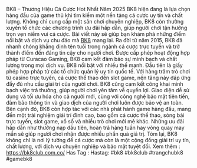 BK8 – Thương Hiệu Cá Cược Hot Nhất Năm 2025
BK8 hiện đang là lựa chọn hàng đầu của game thủ khi tìm kiếm một nền tảng cá cược uy tín và chất lượng. Không chỉ cung cấp một sân chơi chuyên nghiệp, BK8 còn thường xuyên tổ chức các chương trình ưu đãi hấp dẫn, giúp người chơi tận hưởng trọn vẹn niềm vui cá cược. Bài viết này sẽ giúp bạn khám phá những điểm nổi bật và dịch vụ chu đáo mà [BK8](https://bk8club.com.co/) mang lại.
Ra đời từ năm 2015, BK8 đã nhanh chóng khẳng định tên tuổi trong ngành cá cược trực tuyến và trở thành điểm đến đáng tin cậy cho người chơi. Được cấp phép hoạt động hợp pháp từ Curacao Gaming, BK8 cam kết đảm bảo sự minh bạch và chất lượng trong mọi dịch vụ.
BK8 nổi bật với nhiều thế mạnh. Đầu tiên là giấy phép hợp pháp từ các tổ chức quản lý uy tín quốc tế. Với hàng trăm trò chơi từ casino trực tuyến, cá cược thể thao đến slot game, nền tảng này đáp ứng đầy đủ nhu cầu giải trí của người chơi. BK8 cũng cam kết công khai minh bạch việc trả thưởng, giúp người chơi yên tâm về quyền lợi. Giao diện dễ sử dụng và tối ưu hóa cho cả người mới, cùng với công nghệ bảo mật tiên tiến, đảm bảo thông tin và giao dịch của người chơi luôn được bảo vệ an toàn.
Bên cạnh đó, BK8 còn hợp tác với các nhà phát hành game hàng đầu, mang đến một trải nghiệm giải trí đỉnh cao, bao gồm cá cược thể thao, sòng bài trực tuyến, slot game, xổ số và nhiều trò chơi mới mẻ khác. Những ưu đãi hấp dẫn như thưởng nạp đầu tiên, hoàn trả hàng tuần hay vòng quay may mắn sẽ giúp người chơi nhận được nhiều phần quà giá trị.
Tóm lại, BK8 không chỉ là nơi lý tưởng để cá cược mà còn là một cộng đồng giải trí uy tín, chất lượng, với dịch vụ chuyên nghiệp và bảo mật tuyệt đối.
Xem thêm : https://bk8club.com.co/
Has Tag : Hastag: #bk8 #bk8club #trangchubk8 #gamebk8

